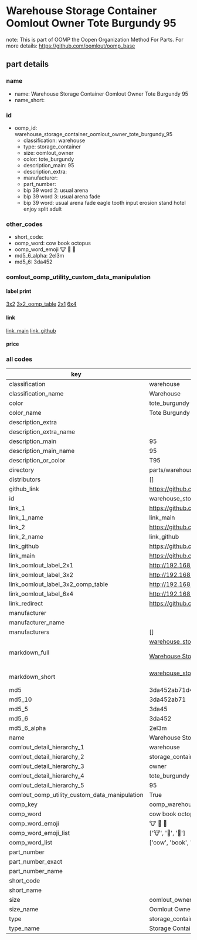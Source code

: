 # Warehouse Storage Container Oomlout Owner Tote Burgundy 95  

note: This is part of OOMP the Oopen Organization Method For Parts. For more details: https://github.com/oomlout/oomp_base

##  part details
  







### name
* name: Warehouse Storage Container Oomlout Owner Tote Burgundy 95
* name_short: 
### id
* oomp_id: warehouse_storage_container_oomlout_owner_tote_burgundy_95
  * classification: warehouse
  * type: storage_container
  * size: oomlout_owner
  * color: tote_burgundy
  * description_main: 95
  * description_extra: 
  * manufacturer: 
  * part_number: 
  * bip 39 word 2: usual arena
  * bip 39 word 3: usual arena fade
  * bip 39 word: usual arena fade eagle tooth input erosion stand hotel enjoy split adult

### other_codes
* short_code: 
* oomp_word: cow book octopus
* oomp_word_emoji :cow: :book: :octopus:
* md5_6_alpha: 2el3m
* md5_6: 3da452






### oomlout_oomp_utility_custom_data_manipulation
#### label print
[3x2](http://192.168.1.245:1112/?label=oomp%202el3m)
[3x2_oomp_table](http://192.168.1.108:1112/?label=oomp%202el3m)
[2x1](http://192.168.1.242:1112/?label=oomp%202el3m)
[6x4](http://192.168.1.55:1112/?label=oomp%202el3m)    

#### link

[link_main](https://github.com/oomlout/oomlout_oomp_version_1_messy/tree/main/parts/warehouse_storage_container_oomlout_owner_tote_burgundy_95) [link_github](https://github.com/oomlout/oomlout_oomp_version_1_messy/tree/main/parts/warehouse_storage_container_oomlout_owner_tote_burgundy_95)                             

#### price







### all codes 
| key | value |  
| --- | --- |  
| classification | warehouse |  
| classification_name | Warehouse |  
| color | tote_burgundy |  
| color_name | Tote Burgundy |  
| description_extra |  |  
| description_extra_name |  |  
| description_main | 95 |  
| description_main_name | 95 |  
| description_or_color | T95 |  
| directory | parts/warehouse_storage_container_oomlout_owner_tote_burgundy_95 |  
| distributors | [] |  
| github_link | https://github.com/oomlout/oomlout_oomp_part_src/tree/main/parts/warehouse_storage_container_oomlout_owner_tote_burgundy_95 |  
| id | warehouse_storage_container_oomlout_owner_tote_burgundy_95 |  
| link_1 | https://github.com/oomlout/oomlout_oomp_version_1_messy/tree/main/parts/warehouse_storage_container_oomlout_owner_tote_burgundy_95 |  
| link_1_name | link_main |  
| link_2 | https://github.com/oomlout/oomlout_oomp_version_1_messy/tree/main/parts/warehouse_storage_container_oomlout_owner_tote_burgundy_95 |  
| link_2_name | link_github |  
| link_github | https://github.com/oomlout/oomlout_oomp_version_1_messy/tree/main/parts/warehouse_storage_container_oomlout_owner_tote_burgundy_95 |  
| link_main | https://github.com/oomlout/oomlout_oomp_version_1_messy/tree/main/parts/warehouse_storage_container_oomlout_owner_tote_burgundy_95 |  
| link_oomlout_label_2x1 | http://192.168.1.242:1112/?label=oomp%202el3m |  
| link_oomlout_label_3x2 | http://192.168.1.245:1112/?label=oomp%202el3m |  
| link_oomlout_label_3x2_oomp_table | http://192.168.1.108:1112/?label=oomp%202el3m |  
| link_oomlout_label_6x4 | http://192.168.1.55:1112/?label=oomp%202el3m |  
| link_redirect | https://github.com/oomlout/oomlout_oomp_version_1_messy/tree/main/parts/warehouse_storage_container_oomlout_owner_tote_burgundy_95 |  
| manufacturer |  |  
| manufacturer_name |  |  
| manufacturers | [] |  
| markdown_full | [warehouse_storage_container_oomlout_owner_tote_burgundy_95](none)<br>[](none)<br>[Warehouse Storage Container Oomlout Owner Tote Burgundy 95](none)<br><br> |  
| markdown_short | [warehouse_storage_container_oomlout_owner_tote_burgundy_95](none)<br><br> |  
| md5 | 3da452ab71d48995d2f26450a382df81 |  
| md5_10 | 3da452ab71 |  
| md5_5 | 3da45 |  
| md5_6 | 3da452 |  
| md5_6_alpha | 2el3m |  
| name | Warehouse Storage Container Oomlout Owner Tote Burgundy 95 |  
| oomlout_detail_hierarchy_1 | warehouse |  
| oomlout_detail_hierarchy_2 | storage_container |  
| oomlout_detail_hierarchy_3 | owner |  
| oomlout_detail_hierarchy_4 | tote_burgundy |  
| oomlout_detail_hierarchy_5 | 95 |  
| oomlout_oomp_utility_custom_data_manipulation | True |  
| oomp_key | oomp_warehouse_storage_container_oomlout_owner_tote_burgundy_95 |  
| oomp_word | cow book octopus |  
| oomp_word_emoji | :cow: :book: :octopus: |  
| oomp_word_emoji_list | [':cow:', ':book:', ':octopus:'] |  
| oomp_word_list | ['cow', 'book', 'octopus'] |  
| part_number |  |  
| part_number_exact |  |  
| part_number_name |  |  
| short_code |  |  
| short_name |  |  
| size | oomlout_owner |  
| size_name | Oomlout Owner |  
| type | storage_container |  
| type_name | Storage Container |  
